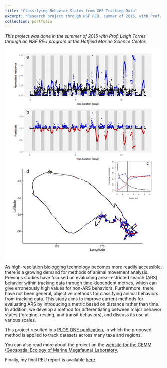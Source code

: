 ```yaml
---
title: "Classifying Behavior States from GPS Tracking Data"
excerpt: "Research project through NSF REU, summer of 2015, with Prof. Leigh Torres of the Hatfield Marine Science Center.<br/><img src='/images/hatfield_marine_center.png' style='height:300px;'>"
collection: portfolio
---
```


*This project was done in the summer of 2015 with Prof. Leigh Torres through an NSF REU program at the Hatfield Marine Science Center.*

![](/images/residuals2015.png)

As high-resolution biologging technology becomes more readily accessible, there is a growing demand for methods of animal movement analysis. Previous studies have focused on evaluating area-restricted search (ARS) behavior within tracking data through time-dependent metrics, which can give erroneously high values for non-ARS behaviors. Furthermore, there have not been general, objective methods for classifying animal behaviors from tracking data. This study aims to improve current methods for evaluating ARS by introducing a metric based on distance rather than time. In addition, we develop a method for differentiating between major behavior states (foraging, resting, and transit behaviors), and discuss its use at various scales.  

This project resulted in a [PLOS ONE publication](https://journals.plos.org/plosone/article?id=10.1371/journal.pone.0168513), in which the proposed method is applied to track datasets across many taxa and regions.  

You can also read more about the project on the [website for the GEMM (Geospatial Ecology of Marine Megafauna) Laboratory.](https://mmi.oregonstate.edu/gemm-lab/research-projects/residence-space-time-rst-new-simple-way-classify-behavior-states-movement)  

Finally, my final REU report is available [here](/files/Tolkova_HMSC_REU_2015_final_report.pdf). 
